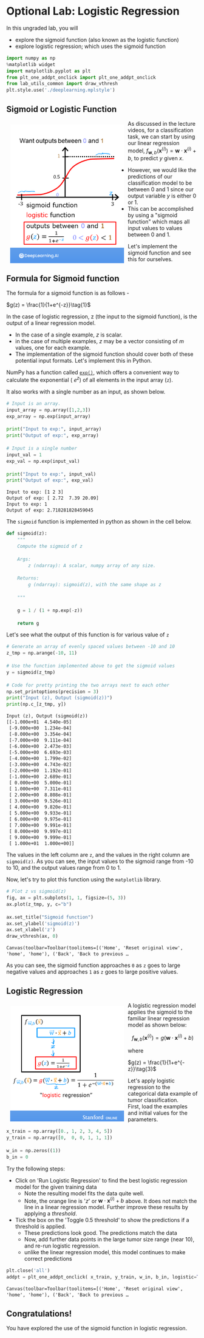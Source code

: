 # Optional Lab: Logistic Regression

In this ungraded lab, you will 
- explore the sigmoid function (also known as the logistic function)
- explore logistic regression; which uses the sigmoid function


```python
import numpy as np
%matplotlib widget
import matplotlib.pyplot as plt
from plt_one_addpt_onclick import plt_one_addpt_onclick
from lab_utils_common import draw_vthresh
plt.style.use('./deeplearning.mplstyle')
```

## Sigmoid or Logistic Function
<img align="left" src="../../resources/images/C1_W3_LogisticRegression_left.png"     style=" width:300px; padding: 10px; " >As discussed in the lecture videos, for a classification task, we can start by using our linear regression model, $f_{\mathbf{w},b}(\mathbf{x}^{(i)}) = \mathbf{w} \cdot  \mathbf{x}^{(i)} + b$, to predict $y$ given $x$. 
- However, we would like the predictions of our classification model to be between 0 and 1 since our output variable $y$ is either 0 or 1. 
- This can be accomplished by using a "sigmoid function" which maps all input values to values between 0 and 1. 


Let's implement the sigmoid function and see this for ourselves.

## Formula for Sigmoid function

The formula for a sigmoid function is as follows -  

$g(z) = \frac{1}{1+e^{-z}}\tag{1}$

In the case of logistic regression, z (the input to the sigmoid function), is the output of a linear regression model. 
- In the case of a single example, $z$ is scalar.
- in the case of multiple examples, $z$ may be a vector consisting of $m$ values, one for each example. 
- The implementation of the sigmoid function should cover both of these potential input formats.
Let's implement this in Python.

NumPy has a function called [`exp()`](https://numpy.org/doc/stable/reference/generated/numpy.exp.html), which offers a convenient way to calculate the exponential ( $e^{z}$) of all elements in the input array (`z`).
 
It also works with a single number as an input, as shown below.


```python
# Input is an array. 
input_array = np.array([1,2,3])
exp_array = np.exp(input_array)

print("Input to exp:", input_array)
print("Output of exp:", exp_array)

# Input is a single number
input_val = 1  
exp_val = np.exp(input_val)

print("Input to exp:", input_val)
print("Output of exp:", exp_val)
```

    Input to exp: [1 2 3]
    Output of exp: [ 2.72  7.39 20.09]
    Input to exp: 1
    Output of exp: 2.718281828459045


The `sigmoid` function is implemented in python as shown in the cell below.


```python
def sigmoid(z):
    """
    Compute the sigmoid of z

    Args:
        z (ndarray): A scalar, numpy array of any size.

    Returns:
        g (ndarray): sigmoid(z), with the same shape as z
         
    """

    g = 1 / (1 + np.exp(-z))
   
    return g
```

Let's see what the output of this function is for various value of `z`


```python
# Generate an array of evenly spaced values between -10 and 10
z_tmp = np.arange(-10, 11)

# Use the function implemented above to get the sigmoid values
y = sigmoid(z_tmp)

# Code for pretty printing the two arrays next to each other
np.set_printoptions(precision = 3) 
print("Input (z), Output (sigmoid(z))")
print(np.c_[z_tmp, y])
```

    Input (z), Output (sigmoid(z))
    [[-1.000e+01  4.540e-05]
     [-9.000e+00  1.234e-04]
     [-8.000e+00  3.354e-04]
     [-7.000e+00  9.111e-04]
     [-6.000e+00  2.473e-03]
     [-5.000e+00  6.693e-03]
     [-4.000e+00  1.799e-02]
     [-3.000e+00  4.743e-02]
     [-2.000e+00  1.192e-01]
     [-1.000e+00  2.689e-01]
     [ 0.000e+00  5.000e-01]
     [ 1.000e+00  7.311e-01]
     [ 2.000e+00  8.808e-01]
     [ 3.000e+00  9.526e-01]
     [ 4.000e+00  9.820e-01]
     [ 5.000e+00  9.933e-01]
     [ 6.000e+00  9.975e-01]
     [ 7.000e+00  9.991e-01]
     [ 8.000e+00  9.997e-01]
     [ 9.000e+00  9.999e-01]
     [ 1.000e+01  1.000e+00]]


The values in the left column are `z`, and the values in the right column are `sigmoid(z)`. As you can see, the input values to the sigmoid range from -10 to 10, and the output values range from 0 to 1. 

Now, let's try to plot this function using the `matplotlib` library.


```python
# Plot z vs sigmoid(z)
fig, ax = plt.subplots(1, 1, figsize=(5, 3))
ax.plot(z_tmp, y, c="b")

ax.set_title("Sigmoid function")
ax.set_ylabel('sigmoid(z)')
ax.set_xlabel('z')
draw_vthresh(ax, 0)
```


    Canvas(toolbar=Toolbar(toolitems=[('Home', 'Reset original view', 'home', 'home'), ('Back', 'Back to previous …


As you can see, the sigmoid function approaches  `0` as `z` goes to large negative values and approaches `1` as `z` goes to large positive values.


## Logistic Regression
<img align="left" src="../../resources/images/C1_W3_LogisticRegression_right.png"     style=" width:300px; padding: 10px; " > A logistic regression model applies the sigmoid to the familiar linear regression model as shown below:

$$ f_{\mathbf{w},b}(\mathbf{x}^{(i)}) = g(\mathbf{w} \cdot \mathbf{x}^{(i)} + b ) \tag{2} $$ 

  where

  $g(z) = \frac{1}{1+e^{-z}}\tag{3}$


  
Let's apply logistic regression to the categorical data example of tumor classification.  
First, load the examples and initial values for the parameters.
  



```python
x_train = np.array([0., 1, 2, 3, 4, 5])
y_train = np.array([0,  0, 0, 1, 1, 1])

w_in = np.zeros((1))
b_in = 0
```

Try the following steps:
- Click on 'Run Logistic Regression' to find the best logistic regression model for the given training data
    - Note the resulting model fits the data quite well.
    - Note, the orange line is '$z$' or $\mathbf{w} \cdot \mathbf{x}^{(i)} + b$  above. It does not match the line in a linear regression model.
Further improve these results by applying a *threshold*. 
- Tick the box on the 'Toggle 0.5 threshold' to show the predictions if a threshold is applied.
    - These predictions look good. The predictions match the data
    - Now, add further data points in the large tumor size range (near 10), and re-run logistic regression.
    - unlike the linear regression model, this model continues to make correct predictions


```python
plt.close('all') 
addpt = plt_one_addpt_onclick( x_train, y_train, w_in, b_in, logistic=True)
```


    Canvas(toolbar=Toolbar(toolitems=[('Home', 'Reset original view', 'home', 'home'), ('Back', 'Back to previous …


## Congratulations!
You have explored the use of the sigmoid function in logistic regression.


```python

```
